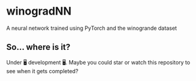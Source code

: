 # winogradNN
A neural network trained using PyTorch and the winogrande dataset

## So... where is it?
Under 🖥️ development 🖥️. Maybe you could star or watch this repository to see when it gets completed? 
